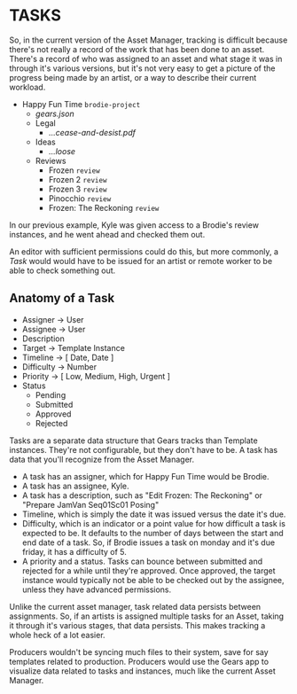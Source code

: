 <!-- @CenterHeader clear skip -->
# TASKS

<!-- @Prompt -->
So, in the current version of the Asset Manager, tracking is difficult because there's not really a record of the work that has been done to an asset. There's a record of who was assigned to an asset and what stage it was in through it's various versions, but it's not very easy to get a picture of the progress being made by an artist, or a way to describe their current workload.

<!-- @Section clear -->

- Happy Fun Time `brodie-project`
    - *gears.json*
    - Legal
        - *...cease-and-desist.pdf*
    - Ideas
        - *...loose*
    - Reviews 
        - Frozen `review`
        - Frozen 2 `review`
        - Frozen 3 `review`
        - Pinocchio `review`
        - Frozen: The Reckoning `review`

<!-- @Prompt -->
In our previous example, Kyle was given access to a Brodie's review instances, and he went ahead and checked them out.

An editor with sufficient permissions could do this, but more commonly, a *Task* would would have to be issued for an artist or remote worker to be able to check something out. 

<!-- @Section clear -->

## Anatomy of a Task

- Assigner -> User
- Assignee -> User
- Description
- Target -> Template Instance
- Timeline -> [ Date, Date ]
- Difficulty -> Number
- Priority -> [ Low, Medium, High, Urgent ]
- Status
    - Pending
    - Submitted
    - Approved
    - Rejected

<!-- @Prompt -->
Tasks are a separate data structure that Gears tracks than Template instances. They're not configurable, but they don't have to be. A task has data that you'll recognize from the Asset Manager.

<!-- @Prompt -->
- A task has an assigner, which for Happy Fun Time would be Brodie.
- A task has an assignee, Kyle.
- A task has a description, such as "Edit Frozen: The Reckoning" or "Prepare JamVan Seq01Sc01 Posing"
- Timeline, which is simply the date it was issued versus the date it's due.
- Difficulty, which is an indicator or a point value for how difficult a task is expected to be. It defaults to the number of days between the start and end date of a task. So, if Brodie issues a task on monday and it's due friday, it has a difficulty of 5.
- A priority and a status. Tasks can bounce between submitted and rejected for a while until they're approved. Once approved, the target instance would typically not be able to be checked out by the assignee, unless they have advanced permissions.

<!-- @Prompt -->
Unlike the current asset manager, task related data persists between assignments. So, if an artists is assigned multiple tasks for an Asset, taking it through it's various stages, that data persists. This makes tracking a whole heck of a lot easier. 

Producers wouldn't be syncing much files to their system, save for say templates related to production. Producers would use the Gears app to visualize data related to tasks and instances, much like the current Asset Manager.


